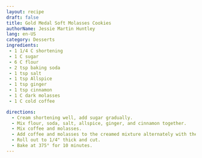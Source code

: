 ```yaml
---
layout: recipe
draft: false
title: Gold Medal Soft Molasses Cookies
authorName: Jessie Martin Huntley
lang: en-US
category: Desserts
ingredients:
 - 1 1/4 C shortening
 - 1 C sugar
 - 6 C flour
 - 2 tsp baking soda
 - 1 tsp salt
 - 1 tsp Allspice
 - 1 tsp ginger
 - 1 tsp cinnamon
 - 1 C dark molasses
 - 1 C cold coffee

directions:
  - Cream shortening well, add sugar gradually.
  - Mix flour, soda, salt, allspice, ginger, and cinnamon together.
  - Mix coffee and molasses.
  - Add coffee and molasses to the creamed mixture alternately with the flour mixture.
  - Roll out to 1/4" thick and cut.
  - Bake at 375° for 10 minutes.
---
```

